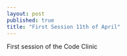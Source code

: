 ```yaml
---
layout: post
published: true
title: "First Session 11th of April"
---
```


First session of the Code Clinic

